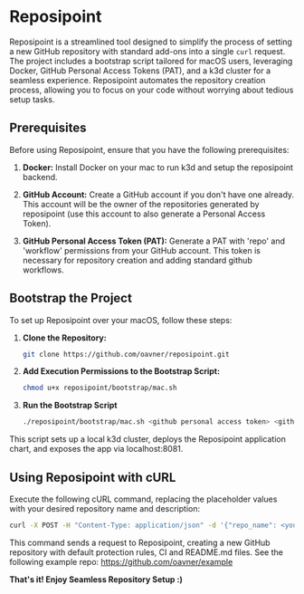 # Reposipoint

Reposipoint is a streamlined tool designed to simplify the process of setting a new GitHub repository with standard add-ons into a single `curl` request. The project includes a bootstrap script tailored for macOS users, leveraging Docker, GitHub Personal Access Tokens (PAT), and a k3d cluster for a seamless experience.
Reposipoint automates the repository creation process, allowing you to focus on your code without worrying about tedious setup tasks. 

## Prerequisites

Before using Reposipoint, ensure that you have the following prerequisites:

1. **Docker:** Install Docker on your mac to run k3d and setup the reposipoint backend.

2. **GitHub Account:** Create a GitHub account if you don't have one already. This account will be the owner of the repositories generated by reposipoint (use this account to also generate a Personal Access Token). 

3. **GitHub Personal Access Token (PAT):** Generate a PAT with 'repo' and 'workflow' permissions from your GitHub account. This token is necessary for repository creation and adding standard github workflows.

## Bootstrap the Project

To set up Reposipoint over your macOS, follow these steps:

1. **Clone the Repository:**
   ```bash
   git clone https://github.com/oavner/reposipoint.git
2. **Add Execution Permissions to the Bootstrap Script:**
   ```bash
   chmod u+x reposipoint/bootstrap/mac.sh
3. **Run the Bootstrap Script** 
   ```bash
   ./reposipoint/bootstrap/mac.sh <github personal access token> <github owner>

This script sets up a local k3d cluster, deploys the Reposipoint application chart, and exposes the app via localhost:8081.



## Using Reposipoint with cURL

Execute the following cURL command, replacing the placeholder values with your desired repository name and description:
   ```bash
   curl -X POST -H "Content-Type: application/json" -d '{"repo_name": <your repo name>, "description": <short description>}' http://localhost:8081/create
```
This command sends a request to Reposipoint, creating a new GitHub repository with default protection rules, CI and README.md files. See the following example repo: https://github.com/oavner/example

**That's it!  Enjoy Seamless Repository Setup  :)**  

